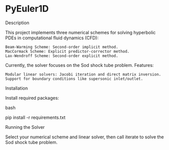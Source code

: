 # PyEuler1D
Description

This project implements three numerical schemes for solving hyperbolic PDEs in computational fluid dynamics (CFD):

    Beam-Warming Scheme: Second-order implicit method.
    MacCormack Scheme: Explicit predictor-corrector method.
    Lax-Wendroff Scheme: Second-order explicit method.

Currently, the solver focuses on the Sod shock tube problem.
Features:

    Modular linear solvers: Jacobi iteration and direct matrix inversion.
    Support for boundary conditions like supersonic inlet/outlet.

Installation

Install required packages:

bash

pip install -r requirements.txt

Running the Solver

Select your numerical scheme and linear solver, then call iterate to solve the Sod shock tube problem.
